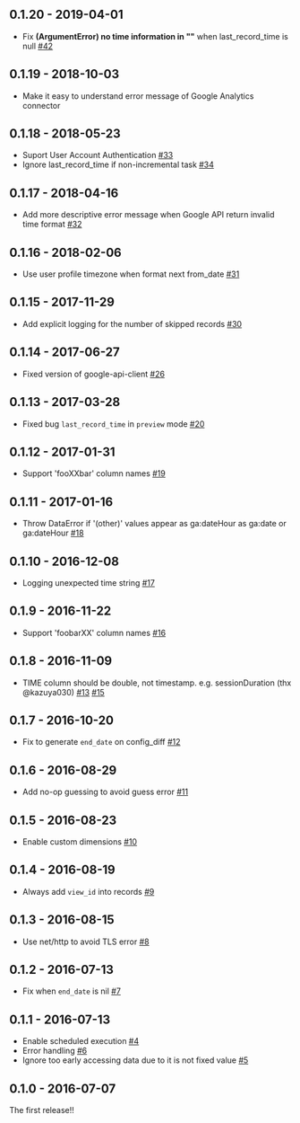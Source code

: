 ## 0.1.20 - 2019-04-01
* Fix **(ArgumentError) no time information in ""** when last_record_time is null [#42](https://github.com/treasure-data/embulk-input-google_analytics/pull/42)

## 0.1.19 - 2018-10-03
* Make it easy to understand error message of Google Analytics connector

## 0.1.18 - 2018-05-23
* Suport User Account Authentication [#33](https://github.com/treasure-data/embulk-input-google_analytics/pull/33)
* Ignore last_record_time if non-incremental task [#34](https://github.com/treasure-data/embulk-input-google_analytics/pull/34)

## 0.1.17 - 2018-04-16

* Add more descriptive error message when Google API return invalid time format [#32](https://github.com/treasure-data/embulk-input-google_analytics/pull/32)

## 0.1.16 - 2018-02-06

* Use user profile timezone when format next from_date [#31](https://github.com/treasure-data/embulk-input-google_analytics/pull/31)


## 0.1.15 - 2017-11-29

* Add explicit logging for the number of skipped records [#30](https://github.com/treasure-data/embulk-input-google_analytics/pull/30)

## 0.1.14 - 2017-06-27

* Fixed version of google-api-client [#26](https://github.com/treasure-data/embulk-input-google_analytics/pull/26)

## 0.1.13 - 2017-03-28
* Fixed bug `last_record_time` in `preview` mode [#20](https://github.com/treasure-data/embulk-input-google_analytics/pull/20)

## 0.1.12 - 2017-01-31
* Support 'fooXXbar' column names [#19](https://github.com/treasure-data/embulk-input-google_analytics/pull/19)

## 0.1.11 - 2017-01-16
* Throw DataError if '(other)' values appear as ga:dateHour as ga:date or ga:dateHour [#18](https://github.com/treasure-data/embulk-input-google_analytics/pull/18)

## 0.1.10 - 2016-12-08
* Logging unexpected time string [#17](https://github.com/treasure-data/embulk-input-google_analytics/pull/17)

## 0.1.9 - 2016-11-22
* Support 'foobarXX' column names [#16](https://github.com/treasure-data/embulk-input-google_analytics/pull/16)

## 0.1.8 - 2016-11-09
* TIME column should be double, not timestamp. e.g. sessionDuration (thx @kazuya030) [#13](https://github.com/treasure-data/embulk-input-google_analytics/pull/13) [#15](https://github.com/treasure-data/embulk-input-google_analytics/pull/15)

## 0.1.7 - 2016-10-20
* Fix to generate `end_date` on config_diff  [#12](https://github.com/treasure-data/embulk-input-google_analytics/pull/12)

## 0.1.6 - 2016-08-29
* Add no-op guessing to avoid guess error [#11](https://github.com/treasure-data/embulk-input-google_analytics/pull/11)

## 0.1.5 - 2016-08-23
* Enable custom dimensions [#10](https://github.com/treasure-data/embulk-input-google_analytics/pull/10)

## 0.1.4 - 2016-08-19
* Always add `view_id` into records [#9](https://github.com/treasure-data/embulk-input-google_analytics/pull/9)

## 0.1.3 - 2016-08-15
* Use net/http to avoid TLS error [#8](https://github.com/treasure-data/embulk-input-google_analytics/pull/8)

## 0.1.2 - 2016-07-13

* Fix when `end_date` is nil [#7](https://github.com/treasure-data/embulk-input-google_analytics/pull/7)

## 0.1.1 - 2016-07-13
* Enable scheduled execution [#4](https://github.com/treasure-data/embulk-input-google_analytics/pull/4)
* Error handling [#6](https://github.com/treasure-data/embulk-input-google_analytics/pull/6)
* Ignore too early accessing data due to it is not fixed value [#5](https://github.com/treasure-data/embulk-input-google_analytics/pull/5)

## 0.1.0 - 2016-07-07

The first release!!
